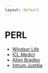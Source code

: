 ```yaml
---
layout: default
---
```

# PERL
* [Windsor Life](/assignments/Windsor%20Life.html)
* [ICL Medicl](/assignments/ICL%20Medicl.html)
* [Allen Bradley](/assignments/Allen%20Bradley.html)
* [Intrum Justitia](/assignments/Intrum%20Justitia.html)
